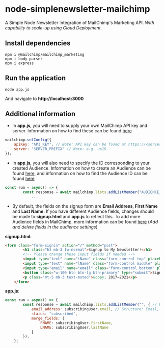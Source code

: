# node-simplenewsletter-mailchimp
A Simple Node Newsletter Integration of MailChimp's Marketing API.
*With capability to scale-up using Cloud Deployment.*
## Install dependencies
```
npm i @mailchimp/mailchimp_marketing
npm i body-parser
npm i express
```
## Run the application
```
node app.js
```
And navigate to **http://localhost:3000**
## Additional information

* In **app.js**, you will need to supply your own MailChimp API key and server. Information on how to find these can be found [here](https://mailchimp.com/help/about-api-keys/)
```javascript
mailchimp.setConfig({  
    apiKey: "API_KEY", // Note: API key can be found at https://<server-prefix>.admin.mailchimp.com/account/api/
    server: "SERVER_PREFIX" // Note: e.g. us19.
});
```

* In **app.js**, you will also need to specify the ID corresponding to your created Audience. Information on how to create an Audience can be found [here](https://mailchimp.com/help/create-audience/), and information on how to find the Audience ID can be found [here](https://mailchimp.com/help/find-audience-id/)
```javascript
const run = async() => {
        const response = await mailchimp.lists.addListMember("AUDIENCE_ID", { // Note: Your audience ID goes here
            ...
```

* By default, the fields on the signup form are **Email Address**, **First Name** and **Last Name**. If you have different Audience fields, changes should be made to **signup.html** and **app.js** to reflect this. To add more Audience fields in MailChimp, more information can be found [here](https://mailchimp.com/help/manage-audience-signup-form-fields/) (*Add and delete fields in the audience settings*)

**signup.html**:
```html
<form class="form-signin" action="/" method="post">
        <h1 class="h3 mb-3 fw-normal">Signup to My Newsletter!</h1>
        <!-- Please change these input fields if needed -->
        <input type="text" name="fName" class="form-control top" placeholder="First Name" required autofocus="true">
        <input type="text" name="lName" class="form-control middle" placeholder="Last Name"> 
        <input type="email" name="email" class="form-control bottom" placeholder="Email">
        <button class="w-100 btn btn-lg btn-primary" type="submit">Signup</button>
        <p class="mt-5 mb-3 text-muted">&copy; 2017–2021</p>
    </form>
```
**app.js**:
```javascript
const run = async() => {
        const response = await mailchimp.lists.addListMember("", { // Note: Your audience ID goes here
            email_address: subscribingUser.email, // Structure: Email, First Name, Last Name. Please alter this if you require other fields.
            status: "subscribed",
            merge_fields: {
                FNAME: subscribingUser.firstName,
                LNAME: subscribingUser.lastName
            }
        });
    };
```

